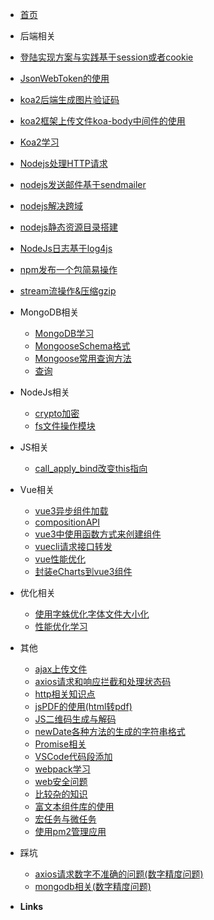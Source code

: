 - [首页](/_home)
-   后端相关
  - [登陆实现方案与实践基于session或者cookie](/docs/后端相关/登陆实现方案与实践基于session或者cookie)
  - [JsonWebToken的使用](/docs/后端相关/JsonWebToken的使用)
  - [koa2后端生成图片验证码](/docs/后端相关/koa2后端生成图片验证码)
  - [koa2框架上传文件koa-body中间件的使用](/docs/后端相关/koa2框架上传文件koa-body中间件的使用)
  - [Koa2学习](/docs/后端相关/Koa2学习)
  - [Nodejs处理HTTP请求](/docs/后端相关/Nodejs处理HTTP请求)
  - [nodejs发送邮件基于sendmailer](/docs/后端相关/nodejs发送邮件基于sendmailer)
  - [nodejs解决跨域](/docs/后端相关/nodejs解决跨域)
  - [nodejs静态资源目录搭建](/docs/后端相关/nodejs静态资源目录搭建)
  - [NodeJs日志基于log4js](/docs/后端相关/NodeJs日志基于log4js)
  - [npm发布一个包简易操作](/docs/后端相关/npm发布一个包简易操作)
  - [stream流操作&压缩gzip](/docs/后端相关/stream流操作&压缩gzip)
- MongoDB相关
  - [MongoDB学习](/docs/MongoDB相关/MongoDB学习)
  - [MongooseSchema格式](/docs/MongoDB相关/MongooseSchema格式)
  - [Mongoose常用查询方法](/docs/MongoDB相关/Mongoose常用查询方法)
  - [查询](/docs/MongoDB相关/查询)
- NodeJs相关
  - [crypto加密](/docs/NodeJs相关/crypto加密)
  - [fs文件操作模块](/docs/NodeJs相关/fs文件操作模块)

- JS相关
  - [call_apply_bind改变this指向](/docs/JS相关/call_apply_bind改变this指向)
- Vue相关
  - [vue3异步组件加载](/docs/Vue相关/vue3异步组件加载)
  - [compositionAPI](/docs/Vue相关/compositionAPI)
  - [vue3中使用函数方式来创建组件](/docs/Vue相关/vue3中使用函数方式来创建组件)
  - [vuecli请求接口转发](/docs/Vue相关/vuecli请求接口转发)
  - [vue性能优化](/docs/Vue相关/vue性能优化)
  - [封装eCharts到vue3组件](/docs/Vue相关/封装eCharts到vue3组件)
- 优化相关
  - [使用字蛛优化字体文件大小化](/docs/优化相关/使用字蛛优化字体文件大小化)
  - [性能优化学习](/docs/优化相关/性能优化学习)
- 其他
  - [ajax上传文件](/docs/其他/ajax上传文件)
  - [axios请求和响应拦截和处理状态码](/docs/其他/axios请求和响应拦截和处理状态码)
  - [http相关知识点](/docs/其他/http相关知识点)
  - [jsPDF的使用(html转pdf)](/docs/其他/jsPDF的使用(html转pdf))
  - [JS二维码生成与解码](/docs/其他/)
  - [newDate各种方法的生成的字符串格式](/docs/其他/newDate各种方法的生成的字符串格式)
  - [Promise相关](/docs/其他/Promise相关)
  - [VSCode代码段添加](/docs/其他/VSCode代码段添加)
  - [webpack学习](/docs/其他/webpack学习)
  - [web安全问题](/docs/其他/web安全问题)
  - [比较杂的知识](/docs/其他/比较杂的知识)
  - [富文本组件库的使用](/docs/其他/富文本组件库的使用)
  - [宏任务与微任务](/docs/其他/宏任务与微任务)
  - [使用pm2管理应用](/docs/其他/使用pm2管理应用)
- 踩坑
  - [axios请求数字不准确的问题(数字精度问题)](/docs/踩坑/axios请求数字不准确的问题(数字精度问题))
  - [mongodb相关(数字精度问题)](/docs/踩坑/axios请求数字不准确的问题(mongodb相关))
- **Links**
